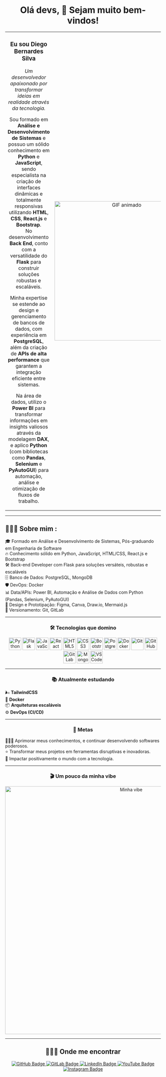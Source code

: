 <h1 align="center">Olá devs, 👋 Sejam muito bem-vindos!</h1>

<table align="center">
  <tr>
    <td align="center" width="50%">
      
### Eu sou Diego Bernardes Silva

*Um desenvolvedor apaixonado por transformar ideias em realidade através da tecnologia.*

Sou formado em **Análise e Desenvolvimento de Sistemas** e possuo um sólido conhecimento em **Python** e **JavaScript**, sendo especialista na criação de interfaces dinâmicas e totalmente responsivas utilizando **HTML**, **CSS**, **React.js** e **Bootstrap**.  
No desenvolvimento **Back End**, conto com a versatilidade do **Flask** para construir soluções robustas e escaláveis.

Minha expertise se estende ao design e gerenciamento de bancos de dados, com experiência em **PostgreSQL**, além da criação de **APIs de alta performance** que garantem a integração eficiente entre sistemas.

Na área de dados, utilizo o **Power BI** para transformar informações em insights valiosos através da modelagem **DAX**, e aplico **Python** (com bibliotecas como **Pandas**, **Selenium** e **PyAutoGUI**) para automação, análise e otimização de fluxos de trabalho.

  </td>
  <td align="center" width="50%" padding="0">
    <img src="https://media2.giphy.com/media/v1.Y2lkPTc5MGI3NjExdTltdjJ5b3l4N253Z3lvcjcxbjFiaDBjaGc4c3MwMmJjMDAxamE5YSZlcD12MV9pbnRlcm5hbF9naWZfYnlfaWQmY3Q9Zw/NaDfUq0PoLm7UAtUu1/giphy.gif" width="450px" alt="GIF animado">
  </td>
  </tr>
</table>

---

## 👨🏽‍💻 Sobre mim :

🎓 Formado em Análise e Desenvolvimento de Sistemas, Pós-graduando em Engenharia de Software  
🔥 Conhecimento sólido em Python, JavaScript, HTML/CSS, React.js e Bootstrap  
🛠️ Back-end Developer com Flask para soluções versáteis, robustas e escaláveis  
🗄️ Banco de Dados: PostgreSQL, MongoDB  
🛡️ DevOps: Docker  
📊 Data/APIs: Power BI, Automação e Análise de Dados com Python (Pandas, Selenium, PyAutoGUI)  
🎨 Design e Prototipação: Figma, Canva, Draw.io, Mermaid.js  
🧹 Versionamento: Git, GitLab

---

<h3 align="center">🛠️ Tecnologias que domino</h3>

<div align="center">

  <img src="https://cdn.jsdelivr.net/gh/devicons/devicon/icons/python/python-original.svg" height="40" alt="Python" />  
  <img src="https://cdn.jsdelivr.net/gh/devicons/devicon/icons/flask/flask-original.svg" height="40" alt="Flask" />  
  <img src="https://cdn.jsdelivr.net/gh/devicons/devicon/icons/javascript/javascript-original.svg" height="40" alt="JavaScript" />  
  <img src="https://cdn.jsdelivr.net/gh/devicons/devicon/icons/react/react-original.svg" height="40" alt="React" />  
  <img src="https://cdn.jsdelivr.net/gh/devicons/devicon/icons/html5/html5-original.svg" height="40" alt="HTML5" />  
  <img src="https://cdn.jsdelivr.net/gh/devicons/devicon/icons/css3/css3-original.svg" height="40" alt="CSS3" />  
  <img src="https://cdn.jsdelivr.net/gh/devicons/devicon/icons/bootstrap/bootstrap-original.svg" height="40" alt="Bootstrap" />  
  <img src="https://cdn.jsdelivr.net/gh/devicons/devicon/icons/postgresql/postgresql-original.svg" height="40" alt="PostgreSQL" />  
  <img src="https://cdn.jsdelivr.net/gh/devicons/devicon/icons/docker/docker-original.svg" height="40" alt="Docker" />  
  <img src="https://cdn.jsdelivr.net/gh/devicons/devicon/icons/git/git-original.svg" height="40" alt="Git" />  
  <img src="https://cdn.jsdelivr.net/gh/devicons/devicon/icons/github/github-original.svg" height="40" alt="GitHub" />  
  <img src="https://cdn.jsdelivr.net/gh/devicons/devicon/icons/gitlab/gitlab-original.svg" height="40" alt="GitLab" />  
  <img src="https://cdn.jsdelivr.net/gh/devicons/devicon/icons/mongodb/mongodb-original.svg" height="40" alt="MongoDB" />  
  <img src="https://cdn.jsdelivr.net/gh/devicons/devicon/icons/vscode/vscode-original.svg" height="40" alt="VSCode" />

</div>

---

<h3 align="center">📚 Atualmente estudando</h3>

🌬️ **TailwindCSS**  
🐳 **Docker**  
📦 **Arquiteturas escaláveis**  
⚙️ **DevOps (CI/CD)**

---

<h3 align="center">🎯 Metas</h3>

👨🏽‍💻 Aprimorar meus conhecimentos, e continuar desenvolvendo softwares poderosos.  
⭐ Transformar meus projetos em ferramentas disruptivas e inovadoras.  
🚀 Impactar positivamente o mundo com a tecnologia.  

---

<h3 align="center">🎬 Um pouco da minha vibe</h3>

<div align="center">

  <img src="https://media4.giphy.com/media/v1.Y2lkPTc5MGI3NjExOHM4cTVpdmk3Zmxhem51a2ZucGI1aTA3cmlpN3k0bzZ6a3Y5eWZjZCZlcD12MV9pbnRlcm5hbF9naWZfYnlfaWQmY3Q9Zw/9PalpZKlDt5iNfnFXT/giphy.gif" width="800px" alt="Minha vibe" />

</div>

---

<h2 align="center">👨🏽‍💻 Onde me encontrar</h2>

<p align="center">

  <a href="https://github.com/diegobernardessv/diegobernardessv.git" target="_blank">
    <img src="https://img.shields.io/badge/GitHub-000?style=for-the-badge&logo=github&logoColor=white&labelColor=000&color=000&borderRadius=8" alt="GitHub Badge" />
  </a>
  <a href="https://gitlab.com/diegobernardessv" target="_blank">
    <img src="https://img.shields.io/badge/GitLab-FC6D26?style=for-the-badge&logo=gitlab&logoColor=white&labelColor=FC6D26&color=FC6D26&borderRadius=8" alt="GitLab Badge" />
  </a>
  <a href="https://www.linkedin.com/feed/update/urn:li:activity:7319077828354809859/" target="_blank">
    <img src="https://img.shields.io/badge/LinkedIn-0077B5?style=for-the-badge&logo=linkedin&logoColor=white&labelColor=0077B5&color=0077B5&borderRadius=8" alt="LinkedIn Badge" />
  </a>  
  <a href="https://youtube.com/@diegobernardestv?si=7fnjgJmq_bSsY3Cg" target="_blank">
    <img src="https://img.shields.io/badge/Youtube-FF0000?style=for-the-badge&logo=youtube&logoColor=white&labelColor=FF0000&color=FF0000&borderRadius=8" alt="YouTube Badge" />
  </a>
  <a href="https://instagram.com/diegobernardestv" target="_blank">
    <img src="https://img.shields.io/badge/Instagram-6c156c?style=for-the-badge&logo=instagram&logoColor=white&labelColor=6c156c&color=6c156c&borderRadius=8" alt="Instagram Badge" />
  </a>

</p>
